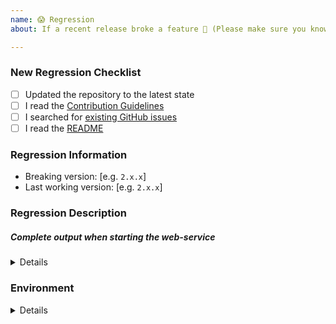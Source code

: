 ```yaml
---
name: 😱 Regression
about: If a recent release broke a feature 😬 (Please make sure you know the last known working release version)

---
```


### New Regression Checklist

- [ ] Updated the repository to the latest state
- [ ] I read the [Contribution Guidelines](../../../CONTRIBUTING.md)
- [ ] I searched for [existing GitHub issues](https://github.com/DP-3T/dp3t-sdk-backend/issues)
- [ ] I read the [README](../../../README.md)

### Regression Information
<!-- Knowing the breaking versions and last working versions helps us track down the regression easier -->
- Breaking version: [e.g. `2.x.x`]
- Last working version: [e.g. `2.x.x`]

### Regression Description
<!-- Please include what's happening, expected behavior, and any relevant code samples -->

##### Complete output when starting the web-service

<details>
  <pre>[INSERT OUTPUT HERE]</pre>
</details>

### Environment

<!-- Check the application.properties file or the first few lines of the log to see which environment you are using -->

<details>
  <pre>[INSERT OUTPUT HERE]</pre>
</details>